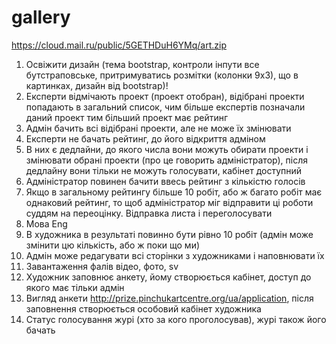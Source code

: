 # gallery

https://cloud.mail.ru/public/5GETHDuH6YMq/art.zip

1. Освіжити дизайн (тема bootstrap, контроли інпути все бутстраповське, притримуватись розмітки (колонки 9х3), що в картинках, дизайн від bootstrap)!
2. Експерти відмічають проект (проект отобран), відібрані проекти попадають в загальний список, чим більше експертів позначали даний проект тим більший проект має рейтинг 
3. Адмін бачить всі відібрані проекти, але не може їх змінювати
4. Експерти не бачать рейтинг, до його відкриття адміном
5. В них є дедлайни, до якого числа вони можуть обирати проекти і змінювати обрані проекти (про це говорить адміністратор), після дедлайну вони тільки не можуть голосувати, кабінет доступний
6. Адміністратор повинен бачити ввесь рейтинг з кількістю голосів 
7. Якщо в загальному рейтингу більше 10 робіт, або ж багато робіт має однаковий рейтинг, то щоб адміністратор міг відправити ці роботи суддям на переоцінку. Відправка листа і переголосувати 
8. Мова Eng
9. В художника в результаті повинно бути рівно 10 робіт (адмін може змінити цю кількість, або ж поки що ми)
10. Адмін може редагувати всі сторінки з художниками і наповнювати їх 
11. Завантаження фалів відео, фото, sv
12. Художник заповнює анкету, йому створюється кабінет, доступ до якого має тільки адмін
13. Вигляд анкети http://prize.pinchukartcentre.org/ua/application, після заповнення створюється особовий кабінет художника
14. Статус голосування журі (хто за кого проголосував), журі також його бачать
